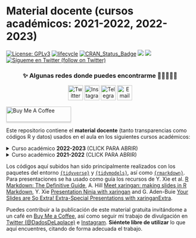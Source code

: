 <!--
Material docente (cursos académicos: 2021-2022, 2022-2023)
Javier Álvarez Liébana (@DadosDeLaplace)
-->

Material docente (cursos académicos: 2021-2022, 2022-2023)
======

[![License:
GPLv3](https://img.shields.io/badge/license-GPLv3-blue.svg)](https://www.gnu.org/licenses/gpl-3.0)
[![lifecycle](https://img.shields.io/badge/lifecycle-stable-green.svg)](https://www.tidyverse.org/lifecycle/#stable)
[![CRAN\_Status\_Badge](http://www.r-pkg.org/badges/version/icon)](https://cran.r-project.org/package=icons)
<a href="https://github.com/dadosdelaplace/hilostwitter/graphs/contributors" alt="Contributors"> <img src="https://img.shields.io/github/contributors/dadosdelaplace/hilostwitter" /></a>
<a href="https://github.com/dadosdelaplace/hilostwitter/pulse" alt="Activity"> <img src="https://img.shields.io/github/commit-activity/m/dadosdelaplace/hilostwitter" /></a>
<a href="https://twitter.com/intent/follow?screen_name=dadosdelaplace"> <img src="https://img.shields.io/twitter/follow/dadosdelaplace?style=social&logo=twitter"
            alt="Sígueme en Twitter (follow on Twitter)"></a>
<!-- <a href="https://discord.gg/HjJCwm5">
        <img src="https://img.shields.io/discord/308323056592486420?logo=discord"
            alt="chat on Discord"></a> --->


<div align="center">
            
### ✨ Algunas redes donde puedes encontrarme :man_technologist:👀👇🏻
 
<a href="https://twitter.com/dadosdelaplace"><img border="0" alt="Twitter" src="https://assets.dryicons.com/uploads/icon/svg/8385/c23f7ffc-ca8d-4246-8978-ce9f6d5bcc99.svg" width="40" height="40"></a>
<a href="https://instagram.com/javieralvarezliebana"><img border="0" alt="Instagram" src="https://logodownload.org/wp-content/uploads/2017/04/instagram-logo-3.png" width="40" height="40"></a>
<a href="https://t.me/dadosdelaplace"><img border="0" alt="Telegram" src="https://upload.wikimedia.org/wikipedia/commons/thumb/8/83/Telegram_2019_Logo.svg/1024px-Telegram_2019_Logo.svg.png" width="40" height="40"></a>
<a href="mailto:alvarezljavier@uniovi.es"><img border="0" alt="Email" src="https://assets.dryicons.com/uploads/icon/svg/8007/c804652c-fae4-43d7-b539-187d6a408254.svg" width="40" height="40"></a>
</div>

<a href="https://www.buymeacoffee.com/dadosdelaplace" target="_blank"><img src="https://www.buymeacoffee.com/assets/img/custom_images/orange_img.png" alt="Buy Me A Coffee" style="height: 41px !important;width: 174px !important;box-shadow: 0px 3px 2px 0px rgba(190, 190, 190, 0.5) !important;-webkit-box-shadow: 0px 3px 2px 0px rgba(190, 190, 190, 0.5) !important;" ></a>


Este repositorio contiene el **material docente** (tanto transparencias como códigos R y datos) usados en el aula en los siguientes cursos académicos:

<details>
  <summary>Curso académico <b>2022-2023</b> (CLICK PARA ABRIR)</strong></summary>
  
<!-- toc -->

* **Grado en Estadística Aplicada** (Facultad de Estudios Estadísticos, Universidad Complutense de Madrid)
  - **Descripción y exploración de datos** --> <https://github.com/dadosdelaplace/teaching/tree/main/descriptiva>

* **Máster de Bioestadística** (Facultad de Estudios Estadísticos, Universidad Complutense de Madrid)
  - **Software para Gestión de Bases de Datos** (R en biostats) --> <https://github.com/dadosdelaplace/teaching/tree/main/bioestad>

* **Máster en Minería de Datos e Inteligencia de Negocio** (Facultad de Estudios Estadísticos, Universidad Complutense de Madrid)
  - **Minería de datos** --> ...
  
* Máster propio (NTIC) **«Big Data y Business Analytics»** (Facultad de Estudios Estadísticos, Universidad Complutense de Madrid)
  - **Técnicas de análisis multivariantes** (presencial) --> <https://dadosdelaplace.github.io/teaching/bdba-pca-clustering-2022>

<!-- tocstop -->
</details>

<details>
  <summary>Curso académico <b>2021-2022</b> (CLICK PARA ABRIR)</strong></summary>
  
<!-- toc -->
* Máster propio (NTIC) **«Big Data y Business Analytics»** (Universidad Complutense de Madrid)
  - **Técnicas de análisis multivariantes** (presencial) --> <https://dadosdelaplace.github.io/teaching/bdba-pca-clustering-2022>

<!-- tocstop -->
</details>

Los códigos aquí subidos han sido principalmente realizados con los paquetes del entorno [`{tidyverse}`](https://www.tidyverse.org/packages/) y [`{tidymodels}`](https://www.tidymodels.org/), así como [`{rmarkdown}`](https://rmarkdown.rstudio.com/). Para presentaciones se ha usado como guía los recursos de Y. Xie et al. [R Markdown: The Definitive Guide](https://bookdown.org/yihui/rmarkdown/), A. Hill [Meet xaringan: making slides in R Markdown](https://arm.rbind.io/slides/xaringan.html#1), Y. Xie [Presentation Ninja with xaringan](https://slides.yihui.org/xaringan/#1) and G. Aden-Buie [Your Slides are So Extra! Extra-Special Presentations with xaringanExtra](https://slides.garrickadenbuie.com/extra-special-xaringan/?panelset1=enjoy2#1).


Puedes contribuir a la publicación de este material gratuita invitándome a un café en [Buy Me a Coffee](https://www.buymeacoffee.com/dadosdelaplace), así como seguir mi trabajo de divulgación en [Twitter (@DadosDeLaplace)](https://twitter.com/dadosdelaplace) e [Instagram](instagram.com/javieralvarezliebana). **Siéntete libre de utilizar** lo que aquí encuentres, citando de forma adecuada el trabajo.




